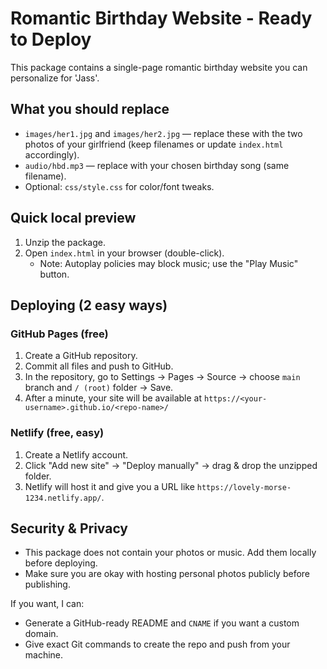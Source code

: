 # Romantic Birthday Website - Ready to Deploy

This package contains a single-page romantic birthday website you can personalize for 'Jass'.

## What you should replace
- `images/her1.jpg` and `images/her2.jpg` — replace these with the two photos of your girlfriend (keep filenames or update `index.html` accordingly).
- `audio/hbd.mp3` — replace with your chosen birthday song (same filename).
- Optional: `css/style.css` for color/font tweaks.

## Quick local preview
1. Unzip the package.
2. Open `index.html` in your browser (double-click).  
   - Note: Autoplay policies may block music; use the "Play Music" button.

## Deploying (2 easy ways)

### GitHub Pages (free)
1. Create a GitHub repository.
2. Commit all files and push to GitHub.
3. In the repository, go to Settings → Pages → Source → choose `main` branch and `/ (root)` folder → Save.
4. After a minute, your site will be available at `https://<your-username>.github.io/<repo-name>/`

### Netlify (free, easy)
1. Create a Netlify account.
2. Click "Add new site" → "Deploy manually" → drag & drop the unzipped folder.
3. Netlify will host it and give you a URL like `https://lovely-morse-1234.netlify.app/`.

## Security & Privacy
- This package does not contain your photos or music. Add them locally before deploying.
- Make sure you are okay with hosting personal photos publicly before publishing.

If you want, I can:
- Generate a GitHub-ready README and `CNAME` if you want a custom domain.
- Give exact Git commands to create the repo and push from your machine.
